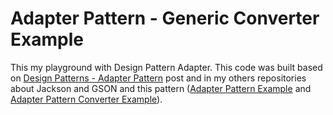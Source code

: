 # Adapter Pattern - Generic Converter Example

This my playground with Design Pattern Adapter. This code was built based on [Design Patterns - Adapter Pattern](https://www.tutorialspoint.com/design_pattern/adapter_pattern.htm) post and in my others repositories about Jackson and GSON and this pattern ([Adapter Pattern Example](https://github.com/leandrocgsi/adapter-pattern-example) and [Adapter Pattern Converter Example](https://github.com/leandrocgsi/adapter-pattern-converter-example)).
